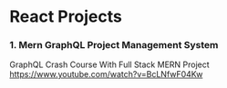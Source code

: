 # React Projects

### 1. Mern GraphQL Project Management System
GraphQL Crash Course With Full Stack MERN Project
https://www.youtube.com/watch?v=BcLNfwF04Kw
